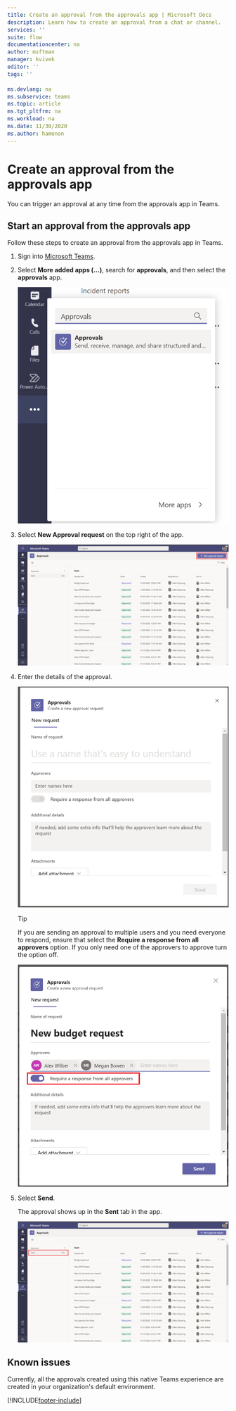 ```yaml
---
title: Create an approval from the approvals app | Microsoft Docs
description: Learn how to create an approval from a chat or channel.
services: ''
suite: flow
documentationcenter: na
author: msftman
manager: kvivek
editor: ''
tags: ''

ms.devlang: na
ms.subservice: teams
ms.topic: article
ms.tgt_pltfrm: na
ms.workload: na
ms.date: 11/30/2020
ms.author: hamenon
---
```


# Create an approval from the approvals app

You can trigger an approval at any time from the approvals app in Teams.

## Start an approval from the approvals app

Follow these steps to create an approval from the approvals app in Teams.

1. Sign into [Microsoft Teams](https://teams.microsoft.com).

2. Select **More added apps (...)**, search for **approvals**, and then select the **approvals** app.

   ![Search for the app in Teams.](../media/native-approvals-in-teams/more-apps-approvals.png)

3. Select **New Approval request** on the top right of the app.

   ![New Approval request.](../media/native-approvals-in-teams/approval-app-create.png)

4. Enter the details of the approval.

   ![Approvals form.](../media/native-approvals-in-teams/approvals-dialog-box.png)

   >[!TIP]
   >If you are sending an approval to multiple users and you need everyone to respond, ensure that select the **Require a response from all approvers** option. If you only need one of the approvers to approve turn the option off.

   ![Multiple approvers toggle.](../media/native-approvals-in-teams/multiple-approvers-toggle.png)

5. Select **Send**. 

   The approval shows up in the **Sent** tab in the app.

   ![Sent approvals.](../media/native-approvals-in-teams/approvals-app-sent.png)
   
## Known issues

Currently, all the approvals created using this native Teams experience are created in your organization's default environment.



[!INCLUDE[footer-include](../includes/footer-banner.md)]